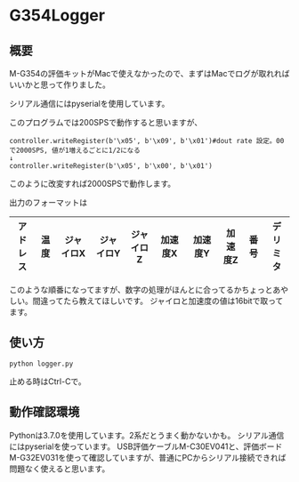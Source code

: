 # G354Logger

## 概要
M-G354の評価キットがMacで使えなかったので、まずはMacでログが取れればいいかと思って作りました。

シリアル通信にはpyserialを使用しています。

このプログラムでは200SPSで動作すると思いますが、

```
controller.writeRegister(b'\x05', b'\x09', b'\x01')#dout rate 設定。00で2000SPS, 値が1増えるごとに1/2になる
↓
controller.writeRegister(b'\x05', b'\x00', b'\x01')
```

このように改変すれば2000SPSで動作します。

出力のフォーマットは

| アドレス | 温度 | ジャイロX　| ジャイロY　| ジャイロZ | 加速度X　| 加速度Y　| 加速度Z |番号| デリミタ |
-------------|---- |---|---|---|---|---|---|---|---

このような順番になってますが、数字の処理がほんとに合ってるかちょっとあやしい。間違ってたら教えてほしいです。
ジャイロと加速度の値は16bitで取ってます。


## 使い方

```
python logger.py
```


止める時はCtrl-Cで。

## 動作確認環境

Pythonは3.7.0を使用しています。2系だとうまく動かないかも。
シリアル通信にはpyserialを使っています。
USB評価ケーブルM-C30EV041と、評価ボードM-G32EV031を使って確認していますが、普通にPCからシリアル接続できれば問題なく使えると思います。


